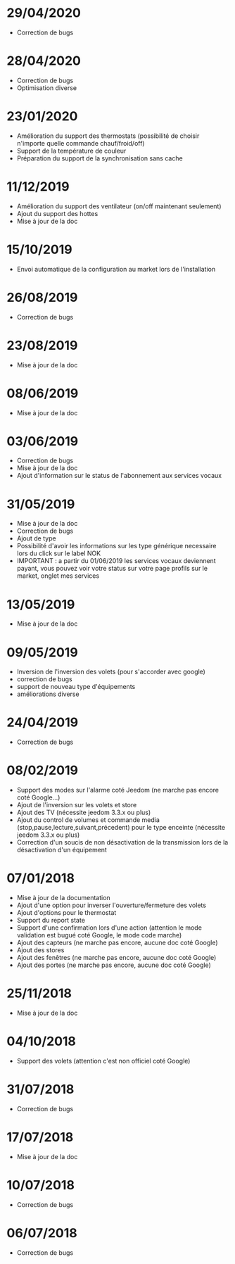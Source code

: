 # 29/04/2020

- Correction de bugs

# 28/04/2020

- Correction de bugs
- Optimisation diverse

# 23/01/2020

- Amélioration du support des thermostats (possibilité de choisir n'importe quelle commande chauf/froid/off)
- Support de la température de couleur
- Préparation du support de la synchronisation sans cache

# 11/12/2019

- Amélioration du support des ventilateur (on/off maintenant seulement)
- Ajout du support des hottes
- Mise à jour de la doc

# 15/10/2019

- Envoi automatique de la configuration au market lors de l'installation

# 26/08/2019

- Correction de bugs

# 23/08/2019

- Mise à jour de la doc

# 08/06/2019

- Mise à jour de la doc

# 03/06/2019

- Correction de bugs
- Mise à jour de la doc
- Ajout d'information sur le status de l'abonnement aux services vocaux

# 31/05/2019

- Mise à jour de la doc
- Correction de bugs
- Ajout de type
- Possibilité d'avoir les informations sur les type générique necessaire lors du click sur le label NOK
- IMPORTANT : a partir du 01/06/2019 les services vocaux deviennent payant, vous pouvez voir votre status sur votre page profils sur le market, onglet mes services

# 13/05/2019

- Mise à jour de la doc

# 09/05/2019

- Inversion de l'inversion des volets (pour s'accorder avec google)
- correction de bugs
- support de nouveau type d'équipements
- améliorations diverse

# 24/04/2019

- Correction de bugs

# 08/02/2019

- Support des modes sur l'alarme coté Jeedom (ne marche pas encore coté Google...)
- Ajout de l'inversion sur les volets et store
- Ajout des TV (nécessite jeedom 3.3.x ou plus)
- Ajout du control de volumes et commande media (stop,pause,lecture,suivant,précedent) pour le type enceinte (nécessite jeedom 3.3.x ou plus)
- Correction d'un soucis de non désactivation de la transmission lors de la désactivation d'un équipement


# 07/01/2018

- Mise à jour de la documentation
- Ajout d'une option pour inverser l'ouverture/fermeture des volets
- Ajout d'options pour le thermostat
- Support du report state
- Support d'une confirmation lors d'une action (attention le mode validation est bugué coté Google, le mode code marche)
- Ajout des capteurs (ne marche pas encore, aucune doc coté Google)
- Ajout des stores
- Ajout des fenêtres (ne marche pas encore, aucune doc coté Google)
- Ajout des portes (ne marche pas encore, aucune doc coté Google)

# 25/11/2018

- Mise à jour de la doc

# 04/10/2018

- Support des volets (attention c'est non officiel coté Google)

# 31/07/2018

- Correction de bugs

# 17/07/2018

- Mise à jour de la doc

# 10/07/2018

- Correction de bugs

# 06/07/2018

- Correction de bugs
